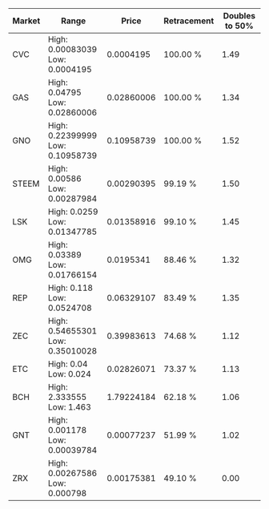 | Market | Range | Price| Retracement | Doubles to 50% |
| --- | --- | --- | --- | --- |
| CVC | High: 0.00083039<br />Low: 0.0004195 | 0.0004195 | 100.00 % | 1.49 |
| GAS | High: 0.04795<br />Low: 0.02860006 | 0.02860006 | 100.00 % | 1.34 |
| GNO | High: 0.22399999<br />Low: 0.10958739 | 0.10958739 | 100.00 % | 1.52 |
| STEEM | High: 0.00586<br />Low: 0.00287984 | 0.00290395 | 99.19 % | 1.50 |
| LSK | High: 0.0259<br />Low: 0.01347785 | 0.01358916 | 99.10 % | 1.45 |
| OMG | High: 0.03389<br />Low: 0.01766154 | 0.0195341 | 88.46 % | 1.32 |
| REP | High: 0.118<br />Low: 0.0524708 | 0.06329107 | 83.49 % | 1.35 |
| ZEC | High: 0.54655301<br />Low: 0.35010028 | 0.39983613 | 74.68 % | 1.12 |
| ETC | High: 0.04<br />Low: 0.024 | 0.02826071 | 73.37 % | 1.13 |
| BCH | High: 2.333555<br />Low: 1.463 | 1.79224184 | 62.18 % | 1.06 |
| GNT | High: 0.001178<br />Low: 0.00039784 | 0.00077237 | 51.99 % | 1.02 |
| ZRX | High: 0.00267586<br />Low: 0.000798 | 0.00175381 | 49.10 % | 0.00 |
